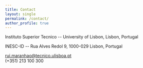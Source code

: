 ```yaml
---
title: Contact
layout: single
permalink: /contact/
author_profile: true
---
```


<p>Instituto Superior Tecnico -- University of Lisbon, Lisbon, Portugal</p>

<p>INESC-ID -- Rua Alves Redol 9, 1000-029 Lisbon, Portugal <br />

<p><a href="mailto:rui.maranhao@tecnico.ulisboa.pt">
    <i class="fa fa-envelope-o" aria-hidden="true"></i>
    rui.maranhao@tecnico.ulisboa.pt</a> <br />
  <i class="fa fa-phone" aria-hidden="true"></i>
  (+351) 213 100 300
</p>
